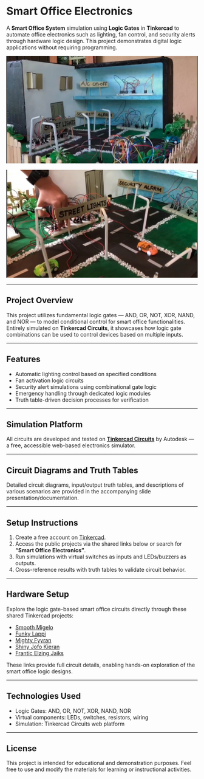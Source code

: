 

# Smart Office Electronics

A **Smart Office System** simulation using **Logic Gates** in **Tinkercad** to automate office electronics such as lighting, fan control, and security alerts through hardware logic design. This project demonstrates digital logic applications without requiring programming.

![Smart Office Project Image](https://raw.githubusercontent.com/Ilmaa2003/Electronics-Smart-Office-Using-Logic-Gates/main/Images/WhatsApp%20Image%202025-06-19%20at%2011.50.02_08c516ad.jpg)

![Smart Office Logic Gates Project](https://raw.githubusercontent.com/Ilmaa2003/Electronics-Smart-Office-Using-Logic-Gates/main/Images/WhatsApp%20Image%202025-06-19%20at%2011.50.02_d95d2446.jpg)

---

## Project Overview

This project utilizes fundamental logic gates — AND, OR, NOT, XOR, NAND, and NOR — to model conditional control for smart office functionalities. Entirely simulated on **Tinkercad Circuits**, it showcases how logic gate combinations can be used to control devices based on multiple inputs.

---

## Features

* Automatic lighting control based on specified conditions
* Fan activation logic circuits
* Security alert simulations using combinational gate logic
* Emergency handling through dedicated logic modules
* Truth table-driven decision processes for verification

---

## Simulation Platform

All circuits are developed and tested on **[Tinkercad Circuits](https://www.tinkercad.com/)** by Autodesk — a free, accessible web-based electronics simulator.

---

## Circuit Diagrams and Truth Tables

Detailed circuit diagrams, input/output truth tables, and descriptions of various scenarios are provided in the accompanying slide presentation/documentation.

---

## Setup Instructions

1. Create a free account on [Tinkercad](https://www.tinkercad.com/).
2. Access the public projects via the shared links below or search for **“Smart Office Electronics”**.
3. Run simulations with virtual switches as inputs and LEDs/buzzers as outputs.
4. Cross-reference results with truth tables to validate circuit behavior.

---

## Hardware Setup

Explore the logic gate-based smart office circuits directly through these shared Tinkercad projects:

* [Smooth Migelo](https://www.tinkercad.com/things/2tvueQ5r5Wa-smooth-migelo?sharecode=UI4DiRmRrc8G2J4mHyJaddwimDS0sUn1eZaElHtX9BA)
* [Funky Lappi](https://www.tinkercad.com/things/3VI9A0Zt2Ia-funky-lappi?sharecode=tzxwH-TtvvTCtBBfdwXlCmIWfXNWQRhdr6IoL59mM5g)
* [Mighty Fyyran](https://www.tinkercad.com/things/iNrtUfUVUp2-mighty-fyyran?sharecode=PmxV1kbJX4TzhE7OdqnVaC_UWwLAEfoUWB2tkAOlVrE)
* [Shiny Jofo Kieran](https://www.tinkercad.com/things/8hlst4iwupZ-shiny-jofo-kieran?sharecode=oEmCAY3-Im-_fewQ7fE3TIruOmxqOuXMqh6C9kZF0oE)
* [Frantic Elzing Jaiks](https://www.tinkercad.com/things/ddIdaq0jLHT-frantic-elzing-jaiks?sharecode=lqIKH0ry9ADZOUoip_hfNqOGrFQLGW53ThFSc_BZs8Y)

These links provide full circuit details, enabling hands-on exploration of the smart office logic designs.

---

## Technologies Used

* Logic Gates: AND, OR, NOT, XOR, NAND, NOR
* Virtual components: LEDs, switches, resistors, wiring
* Simulation: Tinkercad Circuits web platform

---

## License

This project is intended for educational and demonstration purposes. Feel free to use and modify the materials for learning or instructional activities.


